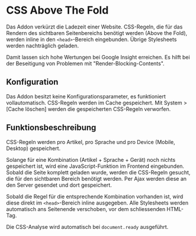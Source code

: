 # CSS Above The Fold

Das Addon verkürzt die Ladezeit einer Website. CSS-Regeln, die für das Rendern des sichtbaren Seitenbereichs benötigt werden (Above the Fold), werden inline in den `<head>`-Bereich eingebunden. Übrige Stylesheets werden nachträglich geladen.

Damit lassen sich hohe Wertungen bei Google Insight erreichen. Es hilft bei der Beseitigung von Problemen mit "Render-Blocking-Contents".

## Konfiguration

Das Addon besitzt keine Konfigurationsparameter, es funktioniert vollautomatisch. CSS-Regeln werden im Cache gespeichert. Mit System > [Cache löschen] werden die gespeicherten CSS-Regeln verworfen.

## Funktionsbeschreibung

CSS-Regeln werden pro Artikel, pro Sprache und pro Device (Mobile, Desktop) gespeichert.

Solange für eine Kombination (Artikel + Sprache + Gerät) noch nichts gespeichert ist, wird eine JavaScript-Funktion im Frontend eingebunden. Sobald die Seite komplett geladen wurde, werden die CSS-Regeln gesucht, die für den sichtbaren Bereich benötigt werden. Per Ajax werden diese an den Server gesendet und dort gespeichert.

Sobald die Regel für die entsprechende Kombination vorhanden ist, wird diese direkt im `<head>`-Bereich inline ausgegeben. Alle Stylesheets werden automatisch ans Seitenende verschoben, vor dem schliessenden HTML-Tag.

Die CSS-Analyse wird automatisch bei `document.ready` ausgeführt.

